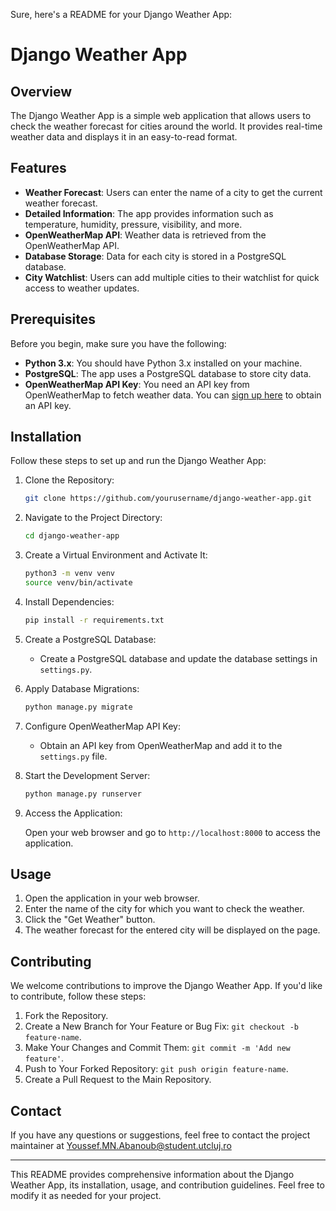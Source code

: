 Sure, here's a README for your Django Weather App:

# Django Weather App


## Overview

The Django Weather App is a simple web application that allows users to check the weather forecast for cities around the world. It provides real-time weather data and displays it in an easy-to-read format.

## Features

- **Weather Forecast**: Users can enter the name of a city to get the current weather forecast.
- **Detailed Information**: The app provides information such as temperature, humidity, pressure, visibility, and more.
- **OpenWeatherMap API**: Weather data is retrieved from the OpenWeatherMap API.
- **Database Storage**: Data for each city is stored in a PostgreSQL database.
- **City Watchlist**: Users can add multiple cities to their watchlist for quick access to weather updates.

## Prerequisites

Before you begin, make sure you have the following:

- **Python 3.x**: You should have Python 3.x installed on your machine.
- **PostgreSQL**: The app uses a PostgreSQL database to store city data.
- **OpenWeatherMap API Key**: You need an API key from OpenWeatherMap to fetch weather data. You can [sign up here](https://openweathermap.org/api) to obtain an API key.

## Installation

Follow these steps to set up and run the Django Weather App:

1. Clone the Repository:

   ```bash
   git clone https://github.com/yourusername/django-weather-app.git
   ```

2. Navigate to the Project Directory:

   ```bash
   cd django-weather-app
   ```

3. Create a Virtual Environment and Activate It:

   ```bash
   python3 -m venv venv
   source venv/bin/activate
   ```

4. Install Dependencies:

   ```bash
   pip install -r requirements.txt
   ```

5. Create a PostgreSQL Database:

   - Create a PostgreSQL database and update the database settings in `settings.py`.

6. Apply Database Migrations:

   ```bash
   python manage.py migrate
   ```

7. Configure OpenWeatherMap API Key:

   - Obtain an API key from OpenWeatherMap and add it to the `settings.py` file.

8. Start the Development Server:

   ```bash
   python manage.py runserver
   ```

9. Access the Application:

   Open your web browser and go to `http://localhost:8000` to access the application.

## Usage

1. Open the application in your web browser.
2. Enter the name of the city for which you want to check the weather.
3. Click the "Get Weather" button.
4. The weather forecast for the entered city will be displayed on the page.

## Contributing

We welcome contributions to improve the Django Weather App. If you'd like to contribute, follow these steps:

1. Fork the Repository.
2. Create a New Branch for Your Feature or Bug Fix: `git checkout -b feature-name`.
3. Make Your Changes and Commit Them: `git commit -m 'Add new feature'`.
4. Push to Your Forked Repository: `git push origin feature-name`.
5. Create a Pull Request to the Main Repository.

## Contact

If you have any questions or suggestions, feel free to contact the project maintainer at Youssef.MN.Abanoub@student.utcluj.ro

---

This README provides comprehensive information about the Django Weather App, its installation, usage, and contribution guidelines. Feel free to modify it as needed for your project.
